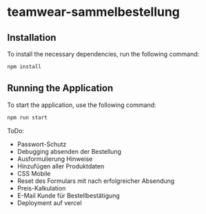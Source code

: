 # teamwear-sammelbestellung

## Installation

To install the necessary dependencies, run the following command:

```bash
npm install
```

## Running the Application

To start the application, use the following command:

```bash
npm run start
```

ToDo: 

- Passwort-Schutz
- Debugging absenden der Bestellung
- Ausformulierung Hinweise
- Hinzufügen aller Produktdaten
- CSS Mobile 
- Reset des Formulars mit nach erfolgreicher Absendung
- Preis-Kalkulation
- E-Mail Kunde für Bestellbestätigung
- Deployment auf vercel